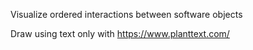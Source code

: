 Visualize ordered interactions between software objects

Draw using text only with
https://www.planttext.com/